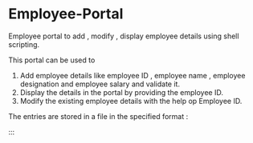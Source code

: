 # Employee-Portal
Employee portal to add , modify , display employee details using shell scripting.

This portal can be used to 
1. Add employee details like employee ID , employee name , employee designation and employee salary and validate it.
2. Display the details in the portal by providing the employee ID.
3. Modify the existing employee details with the help op Employee ID.

The entries are stored in a file in the specified format :

<Employee ID>:<Employee name>:<Employee salary>:<Employee designation>

